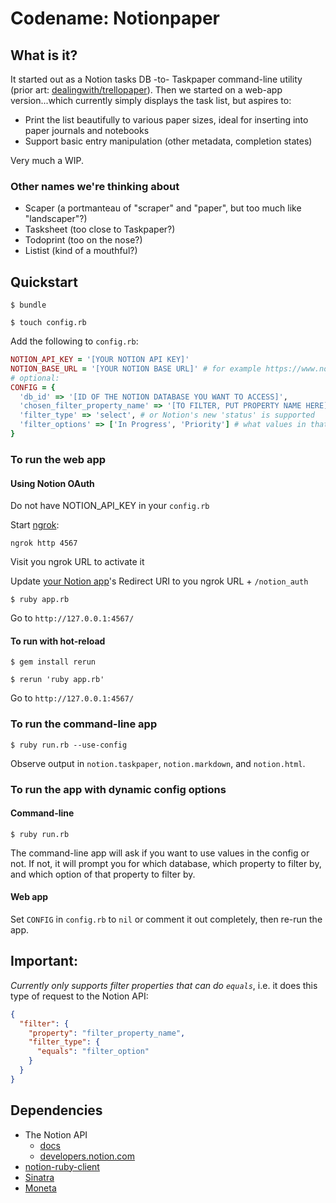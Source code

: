 # Codename: Notionpaper

## What is it?

It started out as a Notion tasks DB -to- Taskpaper command-line utility (prior art: [dealingwith/trellopaper](https://github.com/dealingwith/trellopaper)). Then we started on a web-app version...which currently simply displays the task list, but aspires to:

* Print the list beautifully to various paper sizes, ideal for inserting into paper journals and notebooks
* Support basic entry manipulation (other metadata, completion states)

Very much a WIP.

### Other names we're thinking about

* Scaper (a portmanteau of "scraper" and "paper", but too much like "landscaper"?)
* Tasksheet (too close to Taskpaper?)
* Todoprint (too on the nose?)
* Listist (kind of a mouthful?)

## Quickstart

`$ bundle`

`$ touch config.rb`

Add the following to `config.rb`:

```rb
NOTION_API_KEY = '[YOUR NOTION API KEY]'
NOTION_BASE_URL = '[YOUR NOTION BASE URL]' # for example https://www.notion.so/username/
# optional:
CONFIG = {
  'db_id' => '[ID OF THE NOTION DATABASE YOU WANT TO ACCESS]',
  'chosen_filter_property_name' => '[TO FILTER, PUT PROPERTY NAME HERE]', # e.g. what you've named the column in Notion, e.g. 'Status'
  'filter_type' => 'select', # or Notion's new 'status' is supported
  'filter_options' => ['In Progress', 'Priority'] # what values in that column to filter by, those are examples, could be anything
}
```

### To run the web app

#### Using Notion OAuth

Do not have NOTION_API_KEY in your `config.rb`

Start [ngrok](https://ngrok.com/):

`ngrok http 4567`

Visit you ngrok URL to activate it

Update [your Notion app](https://www.notion.so/my-integrations)'s Redirect URI to you ngrok URL + `/notion_auth`

`$ ruby app.rb`

Go to `http://127.0.0.1:4567/`

#### To run with hot-reload

`$ gem install rerun`

`$ rerun 'ruby app.rb'`

Go to `http://127.0.0.1:4567/`

### To run the command-line app

`$ ruby run.rb --use-config`

Observe output in `notion.taskpaper`, `notion.markdown`, and `notion.html`.

### To run the app with dynamic config options

#### Command-line

`$ ruby run.rb`

The command-line app will ask if you want to use values in the config or not. If not, it will prompt you for which database, which property to filter by, and which option of that property to filter by.

#### Web app

Set `CONFIG` in `config.rb` to `nil` or comment it out completely, then re-run the app.

## Important:

_Currently only supports filter properties that can do `equals`_, i.e. it does this type of request to the Notion API:

```json
{
  "filter": {
    "property": "filter_property_name",
    "filter_type": {
      "equals": "filter_option"
    }
  }
}
```

## Dependencies

* The Notion API
  * [docs](https://developers.notion.com/reference/intro)
  * [developers.notion.com](https://developers.notion.com/)
* [notion-ruby-client](https://github.com/orbit-love/notion-ruby-client)
* [Sinatra](https://sinatrarb.com/)
* [Moneta](https://github.com/moneta-rb/moneta)
